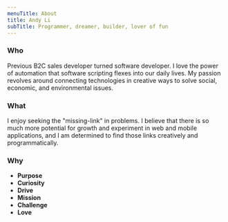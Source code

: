 ```yaml
---
menuTitle: About
title: Andy Li
subTitle: Programmer, dreamer, builder, lover of fun
---
```

### Who
Previous B2C sales developer turned software developer. I love the power of automation that software scripting flexes into our daily lives. My passion revolves around connecting technologies in creative ways to solve social, economic, and environmental issues. 

### What
I enjoy seeking the "missing-link" in problems. I believe that there is so much more potential for growth and experiment in web and mobile applications, and I am determined to find those links creatively and programmatically.

### Why
* **Purpose**
* **Curiosity**
* **Drive**
* **Mission**
* **Challenge**
* **Love**